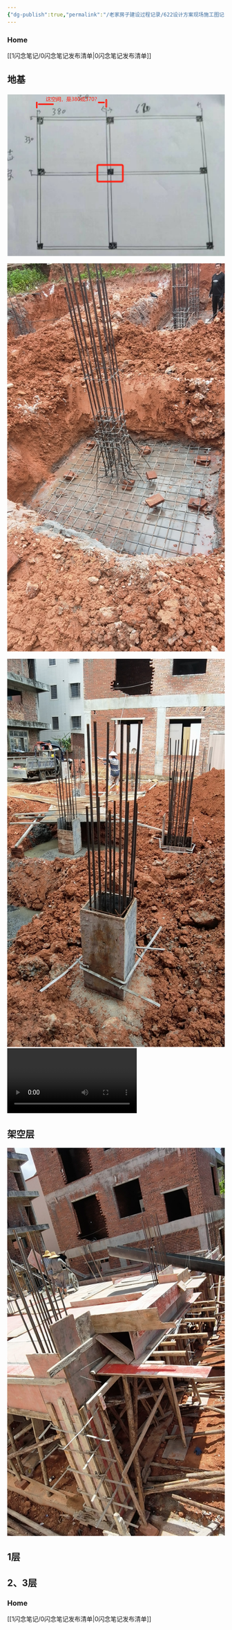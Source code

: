 ```yaml
---
{"dg-publish":true,"permalink":"/老家房子建设过程记录/622设计方案现场施工图记录/"}
---
```


### Home
[[1闪念笔记/0闪念笔记发布清单\|0闪念笔记发布清单]]


## 地基


![](https://raw.githubusercontent.com/tonyjona/poitcuret1/main/202407121110668.png)


![](https://raw.githubusercontent.com/tonyjona/poitcuret1/main/202407121110903.jpg)


![](https://raw.githubusercontent.com/tonyjona/poitcuret1/main/202407121111270.jpg)
![](https://raw.githubusercontent.com/tonyjona/poitcuret1/main/202407121111576.mp4)

## 架空层

![](https://raw.githubusercontent.com/tonyjona/poitcuret1/main/202407121118895.jpg)



## 1层



## 2、3层






### Home
[[1闪念笔记/0闪念笔记发布清单\|0闪念笔记发布清单]]
